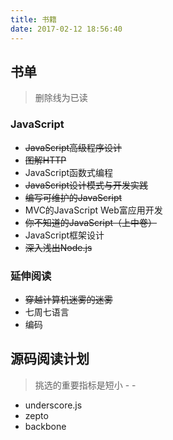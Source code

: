 ```yaml
---
title: 书籍
date: 2017-02-12 18:56:40
---
```

## 书单 

> 删除线为已读

### JavaScript
- ~~JavaScript高级程序设计~~
- ~~图解HTTP~~
- JavaScript函数式编程
- ~~JavaScript设计模式与开发实践~~
- ~~编写可维护的JavaScript~~
- MVC的JavaScript Web富应用开发
- ~~你不知道的JavaScript（上中卷）~~
- JavaScript框架设计
- ~~深入浅出Node.js~~

### 延伸阅读
- ~~穿越计算机迷雾的迷雾~~
- 七周七语言
- 编码


## 源码阅读计划
> 挑选的重要指标是短小 - -

- underscore.js
- zepto
- backbone